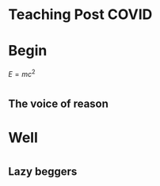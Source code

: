 # Teaching Post COVID

# Begin

$E = mc^2$

<audio  data-autoplay >
<source src="today_we_are.mp3" >
</audio>

# 

## The voice of reason

<audio  data-autoplay >
<source src="you_are_right.mp3" >
</audio>

# Well

<audio  data-autoplay >
<source src="its_something_that.mp3" >
</audio>

#

## Lazy beggers

<audio  data-autoplay >
<source src="its_hard_to.mp3" >
</audio>

